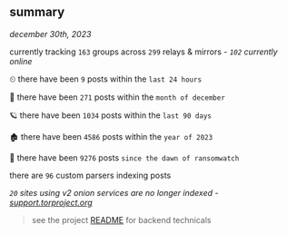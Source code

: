
## summary
_december 30th, 2023_

currently tracking `163` groups across `299` relays & mirrors - _`102` currently online_

⏲ there have been `9` posts within the `last 24 hours`

🦈 there have been `271` posts within the `month of december`

🪐 there have been `1034` posts within the `last 90 days`

🏚 there have been `4586` posts within the `year of 2023`

🦕 there have been `9276` posts `since the dawn of ransomwatch`

there are `96` custom parsers indexing posts

_`20` sites using v2 onion services are no longer indexed - [support.torproject.org](https://support.torproject.org/onionservices/v2-deprecation/)_

> see the project [README](https://github.com/joshhighet/ransomwatch#ransomwatch--) for backend technicals
